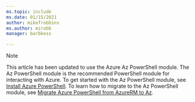 ```yaml
---
ms.topic: include
ms.date: 01/15/2021
author: mikefrobbins
ms.author: mirobb
manager: barbkess

---
```

> [!NOTE]
> This article has been updated to use the Azure Az PowerShell module. The Az PowerShell module is
> the recommended PowerShell module for interacting with Azure. To get started with the Az
> PowerShell module, see [Install Azure PowerShell](/powershell/azure/install-az-ps). To learn how
> to migrate to the Az PowerShell module, see
> [Migrate Azure PowerShell from AzureRM to Az](https://aka.ms/azpsmigrate).
